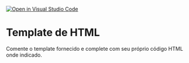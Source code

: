 [![Open in Visual Studio Code](https://classroom.github.com/assets/open-in-vscode-2e0aaae1b6195c2367325f4f02e2d04e9abb55f0b24a779b69b11b9e10269abc.svg)](https://classroom.github.com/online_ide?assignment_repo_id=20542438&assignment_repo_type=AssignmentRepo)
# Template de HTML

Comente o template fornecido e complete com seu próprio código HTML onde indicado.
